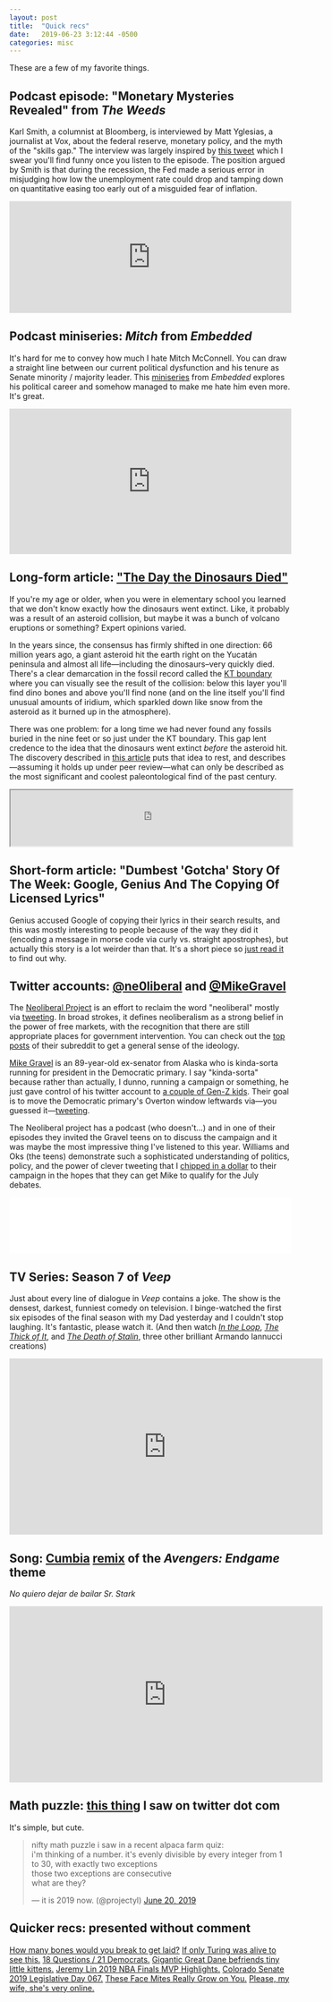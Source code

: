 ```yaml
---
layout: post
title:  "Quick recs"
date:   2019-06-23 3:12:44 -0500
categories: misc
---
```


These are a few of my favorite things.

<!--more-->

## Podcast episode: "Monetary Mysteries Revealed" from *The Weeds*

Karl Smith, a columnist at Bloomberg, is interviewed by Matt Yglesias, a journalist at Vox, about the federal reserve,
monetary policy, and the myth of the "skills gap." The interview was largely inspired by [this tweet](https://twitter.com/karlbykarlsmith/status/1130154612537925633) which I swear you'll find funny once you listen to the episode. The position argued by Smith is that  during the recession, the Fed made a serious error in misjudging how low the unemployment rate could drop and tamping down on quantitative easing too early out of a misguided fear of inflation.

<iframe frameborder="no" height="200" scrolling="no" src="https://player.megaphone.fm/VMP7769632853" width="100%"></iframe>

## Podcast miniseries: *Mitch* from *Embedded*

It's hard for me to convey how much I hate Mitch McConnell. You can draw a straight line between our current political dysfunction and his tenure as Senate minority / majority leader. This [miniseries](https://www.npr.org/podcasts/510311/embedded) from *Embedded* explores his political career and somehow managed to make me hate him even more. It's great.

<iframe src="https://www.npr.org/player/embed/729736263/730471345" width="100%" height="260" frameborder="0" scrolling="no" title="NPR embedded audio player"></iframe>

## Long-form article: ["The Day the Dinosaurs Died"](https://www.newyorker.com/magazine/2019/04/08/the-day-the-dinosaurs-died)

If you're my age or older, when you were in elementary school you learned that we don't know exactly how the dinosaurs went extinct. Like, it probably was a result of an asteroid collision, but maybe it was a bunch of volcano eruptions or something? Expert opinions varied.

In the years since, the consensus has firmly shifted in one direction: 66 million years ago, a giant asteroid hit the earth right on the Yucatán peninsula and almost all life—including the dinosaurs–very quickly died. There's a clear demarcation in the fossil record called the [KT boundary](https://en.wikipedia.org/wiki/Cretaceous%E2%80%93Paleogene_boundary) where you can visually see the result of the collision: below this layer you'll find dino bones and above you'll find none (and on the line itself you'll find unusual amounts of iridium, which sparkled down like snow from the asteroid as it burned up in the atmosphere).

There was one problem: for a long time we had never found any fossils buried in the nine feet or so just under the KT boundary. This gap lent credence to the idea that the dinosaurs went extinct *before* the asteroid hit. The discovery described in [this article](https://www.newyorker.com/magazine/2019/04/08/the-day-the-dinosaurs-died) puts that idea to rest, and describes—assuming it holds up under peer review—what can only be described as the most significant and coolest paleontological find of the past century.

<iframe class="IframeEmbed__iframe___xh9Wa IframeEmbed__noBorder___2i_hr" height="100" scrolling="off" src="http://audm.herokuapp.com/player-embed?pub=newyorker&amp;articleID=5c9a4be8caf1186a4bcd78fe" title="" width="100%">
</iframe>

## Short-form article: "Dumbest 'Gotcha' Story Of The Week: Google, Genius And The Copying Of Licensed Lyrics"

Genius accused Google of copying their lyrics in their search results, and this was mostly interesting to people because of the way they did it (encoding a message in morse code via curly vs. straight apostrophes), but actually this story is a lot weirder than that. It's a short piece so [just read it](https://www.techdirt.com/articles/20190617/13335342414/dumbest-gotcha-story-week-google-genius-copying-licensed-lyrics.shtml) to find out why.

## Twitter accounts: [@ne0liberal](https://twitter.com/ne0liberal) and [@MikeGravel](https://twitter.com/MikeGravel)

The [Neoliberal Project](https://neoliberalproject.org/) is an effort to reclaim the word "neoliberal" mostly via [tweeting](https://twitter.com/ne0liberal). In broad strokes, it defines neoliberalism as a strong belief in the power of free markets, with the recognition that there are still appropriate places for government intervention. You can check out the [top posts](https://www.reddit.com/r/neoliberal/top/?t=all) of their subreddit to get a general sense of the ideology.

[Mike Gravel](https://en.wikipedia.org/wiki/Mike_Gravel) is an 89-year-old ex-senator from Alaska who is kinda-sorta running for president in the Democratic primary. I say "kinda-sorta" because rather than actually, I dunno, running a campaign or something, he just gave control of his twitter account to [a couple of Gen-Z kids](https://www.nytimes.com/2019/06/06/magazine/mike-gravel-teens-twitter-presidential-campaign.html). Their goal is to move the Democratic primary's Overton window leftwards via—you guessed it—[tweeting](https://twitter.com/MikeGravel).

The Neoliberal project has a podcast (who doesn't...) and in one of their episodes they invited the Gravel teens on to discuss the campaign and it was maybe the most impressive thing I've listened to this year. Williams and Oks (the teens) demonstrate such a sophisticated understanding of politics, policy, and the power of clever tweeting that I [chipped in a dollar](https://secure.actblue.com/donate/mikegravel2020) to their campaign in the hopes that they can get Mike to qualify for the July debates.

<iframe style="border: none" src="//html5-player.libsyn.com/embed/episode/id/10193552/height/360/theme/custom/thumbnail/yes/direction/backward/render-playlist/no/custom-color/9e2b24/" height="100" width="100%" scrolling="no"  allowfullscreen webkitallowfullscreen mozallowfullscreen oallowfullscreen msallowfullscreen></iframe>

## TV Series: Season 7 of *Veep*

Just about every line of dialogue in *Veep* contains a joke. The show is the densest, darkest, funniest comedy on television. I binge-watched the first six episodes of the final season with my Dad yesterday and I couldn't stop laughing. It's fantastic, please watch it. (And then watch [*In the Loop*](https://en.wikipedia.org/wiki/In_the_Loop), [*The Thick of It*](https://en.wikipedia.org/wiki/The_Thick_of_It), and [*The Death of Stalin*](https://en.wikipedia.org/wiki/The_Death_of_Stalin), three other brilliant Armando Iannucci creations)

<iframe class="center-image" width="560" height="315" src="https://www.youtube.com/embed/Ok9aMQfeKs0" frameborder="0" allow="accelerometer; autoplay; encrypted-media; gyroscope; picture-in-picture" allowfullscreen></iframe>

## Song: [Cumbia](https://en.wikipedia.org/wiki/Cumbia) [remix](https://www.youtube.com/watch?v=5FaBU9Eoxvo) of the *Avengers: Endgame* theme

*No quiero dejar de bailar Sr. Stark*

<iframe class="center-image" width="560" height="315" src="https://www.youtube.com/embed/5FaBU9Eoxvo" frameborder="0" allow="accelerometer; autoplay; encrypted-media; gyroscope; picture-in-picture" allowfullscreen></iframe>

## Math puzzle: [this thing](https://twitter.com/projectyl/status/1141852648242462720) I saw on twitter dot com

It's simple, but cute.

<div class="center-image" style="width:500px">
<blockquote class="twitter-tweet" data-lang="en"><p lang="en" dir="ltr">nifty math puzzle i saw in a recent alpaca farm quiz:<br>i&#39;m thinking of a number. it&#39;s evenly divisible by every integer from 1 to 30, with exactly two exceptions<br>those two exceptions are consecutive<br>what are they?</p>&mdash; it is 2019 now. (@projectyl) <a href="https://twitter.com/projectyl/status/1141852648242462720?ref_src=twsrc%5Etfw">June 20, 2019</a></blockquote>
<script async src="https://platform.twitter.com/widgets.js" charset="utf-8"></script>
</div>

## Quicker recs: presented without comment

[How many bones would you break to get laid?](https://www.thecut.com/2019/05/incel-plastic-surgery.html) [If only Turing was alive to see this.](https://slatestarcodex.com/2019/06/20/if-only-turing-was-alive-to-see-this/) [18 Questions / 21 Democrats.](https://www.nytimes.com/interactive/2019/us/politics/2020-candidate-interviews.html) [Gigantic Great Dane befriends tiny little kittens.](https://www.youtube.com/watch?v=xZy2N1rBgeM) [Jeremy Lin 2019 NBA Finals MVP Highlights.](https://www.youtube.com/watch?v=gPTQmyCIxCI) [Colorado Senate 2019 Legislative Day 067.](https://www.youtube.com/watch?v=QCpq_3jlP30&t=240m0s) [These Face Mites Really Grow on You.](https://www.youtube.com/watch?v=YW2eGaUzq7E) [Please, my wife, she's very online.](https://www.newyorker.com/culture/cultural-comment/please-my-wife-shes-very-online)
